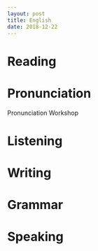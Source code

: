 ```yaml
---
layout: post
title: English
date: 2018-12-22
---
```

# Reading

# Pronunciation
Pronunciation Workshop

# Listening

# Writing

# Grammar 

# Speaking
